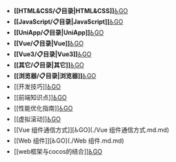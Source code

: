 - **[[HTML&CSS/📋目录|HTML&CSS]]**[♿GO](./HTML&CSS/📋目录.md)
- **[[JavaScript/📋目录|JavaScript]]**[♿GO](./JavaScript/📋目录.md)
- **[[UniApp/📋目录|UniApp]]**[♿GO](./UniApp/📋目录.md)
- **[[Vue/📋目录|Vue]]**[♿GO](./Vue/📋目录.md)
- **[[Vue3/📋目录|Vue3]]**[♿GO](./Vue3/📋目录.md)
- **[[其它/📋目录|其它]]**[♿GO](./其它/📋目录.md)
- **[[浏览器/📋目录|浏览器]]**[♿GO](./浏览器/📋目录.md)
- [[开发技巧]][♿GO](./开发技巧.md.md)
- [[前端知识点]][♿GO](./前端知识点.md.md)
- [[性能优化指南]][♿GO](./性能优化指南.md.md)
- [[虚拟滚动]][♿GO](./虚拟滚动.md.md)
- [[Vue 组件通信方式]][♿GO](./Vue 组件通信方式.md.md)
- [[Web 组件]][♿GO](./Web 组件.md.md)
- [[web框架与cocos的结合]][♿GO](./web框架与cocos的结合.md.md)
